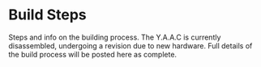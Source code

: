 <!-- ======================================== build.md Start ======================================== -->


<!-- ------------------------------ Intro Start ------------------------------ -->

# Build Steps

Steps and info on the building process.  The Y.A.A.C is currently disassembled, undergoing a revision due to new hardware.  Full details of the build process will be posted here as complete.

<!-- ------------------------------ Intro End ------------------------------ -->


<!-- ======================================== build.md End ======================================== -->
